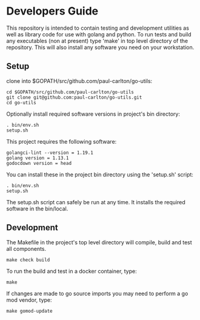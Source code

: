 # Developers Guide

This repository is intended to contain testing and development utilities as well as library code for use
with golang and python. To run tests and build any executables (non at present) type 'make' in top level
directory of the repository. This will also install any software you need on your workstation.

## Setup

clone into $GOPATH/src/github.com/paul-carlton/go-utils:

    cd $GOPATH/src/github.com/paul-carlton/go-utils
    git clone git@github.com:paul-carlton/go-utils.git
    cd go-utils

Optionally install required software versions in project's bin directory:

    . bin/env.sh
    setup.sh

This project requires the following software:

    golangci-lint --version = 1.19.1
    golang version = 1.13.1
    godocdown version = head

You can install these in the project bin directory using the 'setup.sh' script:

    . bin/env.sh
    setup.sh

The setup.sh script can safely be run at any time. It installs the required software in the <project-dir>bin/local.

## Development

The Makefile in the project's top level directory will compile, build and test all components.

    make check build

To run the build and test in a docker container, type:

    make

If changes are made to go source imports you may need to perform a go mod vendor, type:

    make gomod-update


